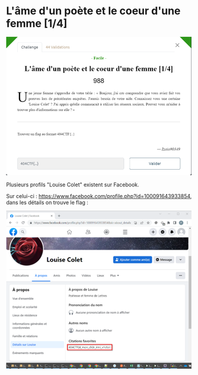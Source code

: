 # L'âme d'un poète et le coeur d'une femme [1/4]

<img alt="énoncé du challenge" src="enonce.png" width=500>

Plusieurs profils "Louise Colet" existent sur Facebook.

Sur celui-ci : https://www.facebook.com/profile.php?id=100091643933854, dans les détails on trouve le flag :

<img alt="détail profil facebook" src="Louise-Colet_Facebook-details.png" width=500>
